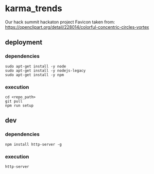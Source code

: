 # karma_trends
Our hack summit hackaton project
Favicon taken from: https://openclipart.org/detail/228014/colorful-concentric-circles-vortex
## deployment

### dependencies
    sudo apt-get install -y node
    sudo apt-get install -y nodejs-legacy
    sudo apt-get install -y npm

### execution
    cd <repo_path>
    git pull
    npm run setup

## dev

### dependencies
    npm install http-server -g
### execution
    http-server
